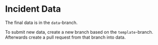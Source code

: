 # Incident Data

The final data is in the `data`-branch.

To submit new data, create a new branch based on the `template`-branch. Afterwards create a pull request from that branch into data.
